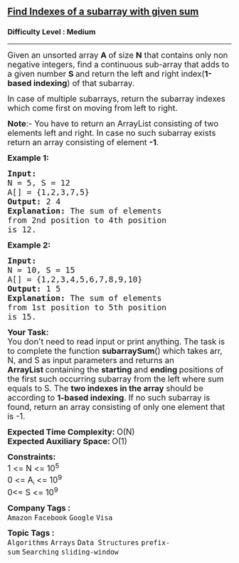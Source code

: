 <h2><a href="https://www.geeksforgeeks.org/problems/subarray-with-given-sum-1587115621/1?page=1&sprint=50746f92a895c22a50504ac0c1fb9c84&sortBy=submissions">Find Indexes of a subarray with given sum</a></h2><h3>Difficulty Level : Medium</h3><hr><div class="problems_problem_content__Xm_eO"><p><span style="font-size: 18px;">Given an unsorted array <strong>A </strong>of size <strong>N</strong> that contains only non negative integers, find a continuous sub-array that adds to a given number <strong>S&nbsp;</strong>and return the left and right index(<strong>1-based indexing</strong>) of that subarray.</span></p>
<p><span style="font-size: 18px;">In case of multiple subarrays, return the subarray indexes which come first on moving from left to right.</span></p>
<p><span style="font-size: 18px;"><strong>Note</strong>:-&nbsp;You have to return an ArrayList consisting of two elements left and right. In case no such subarray exists return an array consisting of element <strong>-1</strong>.</span></p>
<p><span style="font-size: 18px;"><strong>Example 1:</strong></span></p>
<pre><span style="font-size: 18px;"><strong>Input:
</strong>N = 5, S = 12
A[] = {1,2,3,7,5}
<strong>Output: </strong>2 4<strong>
Explanation: </strong>The sum of elements 
from 2nd position to 4th position 
is 12.</span></pre>
<p><span style="font-size: 18px;"><strong>Example 2:</strong></span></p>
<pre><span style="font-size: 18px;"><strong>Input:
</strong>N = 10, S = 15
A[] = {1,2,3,4,5,6,7,8,9,10}
<strong>Output: </strong>1 5<strong>
Explanation: </strong>The sum of elements 
from 1st position to 5th position
is 15.</span>
</pre>
<p><span style="font-size: 18px;"><strong>Your Task:</strong><br>You don't need to read input or print anything. The task is to complete the function <strong>subarraySum</strong>() which takes arr, N, and S as input parameters and returns an <strong>ArrayList&nbsp;</strong>containing the&nbsp;<strong>starting </strong>and <strong>ending </strong>positions&nbsp;of the&nbsp;first such occurring subarray from the left where sum equals to S. The <strong>two indexes in the array</strong> should be according to <strong>1-based indexing</strong>. If no such subarray is found, return an array consisting of only one element that is -1.</span></p>
<p><span style="font-size: 18px;"><strong>Expected Time Complexity:&nbsp;</strong>O(N)<br><strong>Expected Auxiliary Space:&nbsp;</strong>O(1)</span></p>
<p><span style="font-size: 18px;"><strong>Constraints:</strong><br>1 &lt;= N &lt;= 10<sup>5</sup></span><br><span style="font-size: 18px;">0 &lt;= A</span><sub>i</sub><span style="font-size: 18px;"> &lt;= 10<sup>9</sup></span><br><span style="font-size: 18px;">0&lt;= S</span><span style="font-size: 18px;"> &lt;= 10<sup>9</sup></span></p></div><p><span style=font-size:18px><strong>Company Tags : </strong><br><code>Amazon</code>&nbsp;<code>Facebook</code>&nbsp;<code>Google</code>&nbsp;<code>Visa</code>&nbsp;<br><p><span style=font-size:18px><strong>Topic Tags : </strong><br><code>Algorithms</code>&nbsp;<code>Arrays</code>&nbsp;<code>Data Structures</code>&nbsp;<code>prefix-sum</code>&nbsp;<code>Searching</code>&nbsp;<code>sliding-window</code>&nbsp;